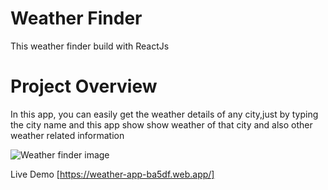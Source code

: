 # Weather Finder

This weather finder build with ReactJs

# Project Overview

In this app, you can easily get the weather details of any city,just by typing the city name and this app show show weather of that city and also other weather related information

![Weather finder image](https://i.postimg.cc/mZKS8Qp4/weather-Image.jpg)

Live Demo [https://weather-app-ba5df.web.app/]
